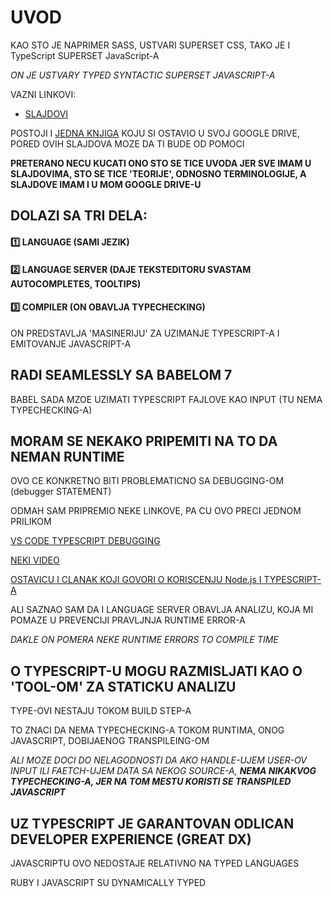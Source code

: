 # UVOD

KAO STO JE NAPRIMER SASS, USTVARI SUPERSET CSS, TAKO JE I TypeScript SUPERSET JavaScript-A

*ON JE USTVARY TYPED SYNTACTIC SUPERSET JAVASCRIPT-A*

VAZNI LINKOVI:

- [SLAJDOVI](https://drive.google.com/file/d/170oHzpLNeprUa-TMmOAnSU4caEFDSb3e/view)

POSTOJI I [JEDNA KNJIGA](https://basarat.gitbooks.io/typescript/) KOJU SI OSTAVIO U SVOJ GOOGLE DRIVE, PORED OVIH SLAJDOVA MOZE DA TI BUDE OD POMOCI

**PRETERANO NECU KUCATI ONO STO SE TICE UVODA JER SVE IMAM U SLAJDOVIMA, STO SE TICE 'TEORIJE', ODNOSNO TERMINOLOGIJE, A SLAJDOVE IMAM I U MOM GOOGLE DRIVE-U**

## DOLAZI SA TRI DELA:

#### :one: LANGUAGE (SAMI JEZIK)

#### :two: LANGUAGE SERVER (DAJE TEKSTEDITORU SVASTAM AUTOCOMPLETES, TOOLTIPS)

#### :three: COMPILER (ON OBAVLJA TYPECHECKING)

ON PREDSTAVLJA 'MASINERIJU' ZA UZIMANJE TYPESCRIPT-A I EMITOVANJE JAVASCRIPT-A

## RADI SEAMLESSLY SA BABELOM 7

BABEL SADA MZOE UZIMATI TYPESCRIPT FAJLOVE KAO INPUT (TU NEMA TYPECHECKING-A)

## MORAM SE NEKAKO PRIPEMITI NA TO DA NEMAN RUNTIME

OVO CE KONKRETNO BITI PROBLEMATICNO SA DEBUGGING-OM (debugger STATEMENT)

ODMAH SAM PRIPREMIO NEKE LINKOVE, PA CU OVO PRECI JEDNOM PRILIKOM

[VS CODE TYPESCRIPT DEBUGGING](https://code.visualstudio.com/docs/typescript/typescript-debugging)

[NEKI VIDEO](https://www.youtube.com/watch?v=Jhp3_VJVx2w)

[OSTAVICU I CLANAK KOJI GOVORI O KORISCENJU Node.js I TYPESCRIPT-A](https://medium.com/javascript-in-plain-english/typescript-with-node-and-express-js-why-when-and-how-eb6bc73edd5d)

ALI SAZNAO SAM DA I LANGUAGE SERVER OBAVLJA ANALIZU, KOJA MI POMAZE U PREVENCIJI PRAVLJNJA RUNTIME ERROR-A

*DAKLE ON POMERA NEKE RUNTIME ERRORS TO COMPILE TIME*

## O TYPESCRIPT-U MOGU RAZMISLJATI KAO O 'TOOL-OM' ZA STATICKU ANALIZU

TYPE-OVI NESTAJU TOKOM BUILD STEP-A

TO ZNACI DA NEMA TYPECHECKING-A TOKOM RUNTIMA, ONOG JAVASCRIPT, DOBIJAENOG TRANSPILEING-OM

*ALI MOZE DOCI DO NELAGODNOSTI DA AKO HANDLE-UJEM USER-OV INPUT ILI FAETCH-UJEM DATA SA NEKOG SOURCE-A, **NEMA NIKAKVOG TYPECHECKING-A, JER NA TOM MESTU KORISTI SE TRANSPILED JAVASCRIPT***

## UZ TYPESCRIPT JE GARANTOVAN ODLICAN DEVELOPER EXPERIENCE (GREAT DX)

JAVASCRIPTU OVO NEDOSTAJE RELATIVNO NA TYPED LANGUAGES

RUBY I JAVASCRIPT SU DYNAMICALLY TYPED
